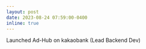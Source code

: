 ```yaml
---
layout: post
date: 2023-08-24 07:59:00-0400
inline: true
---
```


Launched Ad-Hub on kakaobank (Lead Backend Dev)
